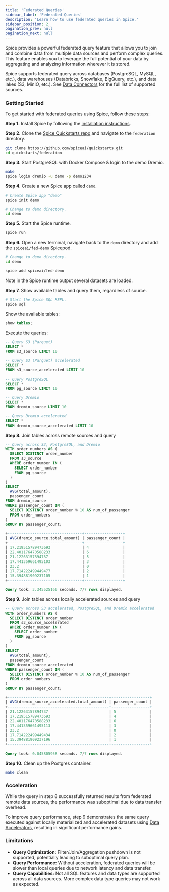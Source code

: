 ```yaml
---
title: 'Federated Queries'
sidebar_label: 'Federated Queries'
description: 'Learn how to use federated queries in Spice.'
sidebar_position: 2
pagination_prev: null
pagination_next: null
---
```


Spice provides a powerful federated query feature that allows you to join and combine data from multiple data sources and perform complex queries. This feature enables you to leverage the full potential of your data by aggregating and analyzing information wherever it is stored.

Spice supports federated query across databases (PostgreSQL, MySQL, etc.), data warehouses (Databricks, Snowflake, BigQuery, etc.), and data lakes (S3, MinIO, etc.). See [Data Connectors](/data-connectors/index.md) for the full list of supported sources.

### Getting Started
To get started with federated queries using Spice, follow these steps:

**Step 1.** Install Spice by following the [installation instructions](/getting-started/index.md).

**Step 2.** Clone the [Spice Quickstarts repo](https://github.com/spiceai/quickstarts) and navigate to the `federation` directory.

```bash
git clone https://github.com/spiceai/quickstarts.git
cd quickstarts/federation
```

**Step 3.** Start PostgreSQL with Docker Compose & login to the demo Dremio.

```bash
make
spice login dremio -u demo -p demo1234
```

**Step 4.** Create a new Spice app called `demo`.

```bash
# Create Spice app "demo"
spice init demo

# Change to demo directory.
cd demo
```

**Step 5.** Start the Spice runtime.

```bash
spice run
```

**Step 6.** Open a new terminal, navigate back to the `demo` directory and add the `spiceai/fed-demo` Spicepod.

```bash
# Change to demo directory.
cd demo

spice add spiceai/fed-demo
```

Note in the Spice runtime output several datasets are loaded.

**Step 7.** Show available tables and query them, regardless of source.

```bash
# Start the Spice SQL REPL.
spice sql
```

Show the available tables:

```sql
show tables;
```

Execute the queries:

```sql
-- Query S3 (Parquet)
SELECT *
FROM s3_source LIMIT 10

-- Query S3 (Parquet) accelerated
SELECT *
FROM s3_source_accelerated LIMIT 10

-- Query PostgreSQL
SELECT *
FROM pg_source LIMIT 10

-- Query Dremio
SELECT *
FROM dremio_source LIMIT 10

-- Query Dremio accelerated
SELECT *
FROM dremio_source_accelerated LIMIT 10
```

**Step 8.** Join tables across remote sources and query

```sql
-- Query across S3, PostgreSQL, and Dremio
WITH order_numbers AS (
  SELECT DISTINCT order_number
  FROM s3_source
  WHERE order_number IN (
    SELECT order_number
    FROM pg_source
  )
)
SELECT
  AVG(total_amount),
  passenger_count
FROM dremio_source
WHERE passenger_count IN (
  SELECT DISTINCT order_number % 10 AS num_of_passenger
  FROM order_numbers
)
GROUP BY passenger_count;

+---------------------------------+-----------------+
| AVG(dremio_source.total_amount) | passenger_count |
+---------------------------------+-----------------+
| 17.219515789473693              | 4               |
| 22.401176470588233              | 6               |
| 21.12263157894737               | 5               |
| 17.441359661495103              | 3               |
| 23.2                            | 0               |
| 17.714222499449477              | 2               |
| 15.394881909237105              | 1               |
+---------------------------------+-----------------+

Query took: 3.345525166 seconds. 7/7 rows displayed.
```

**Step 9.** Join tables across locally accelerated sources and query

```sql
-- Query across S3 accelerated, PostgreSQL, and Dremio accelerated
WITH order_numbers AS (
  SELECT DISTINCT order_number
  FROM s3_source_accelerated
  WHERE order_number IN (
    SELECT order_number
    FROM pg_source
  )
)
SELECT
  AVG(total_amount),
  passenger_count
FROM dremio_source_accelerated
WHERE passenger_count IN (
  SELECT DISTINCT order_number % 10 AS num_of_passenger
  FROM order_numbers
)
GROUP BY passenger_count;

+---------------------------------------------+-----------------+
| AVG(dremio_source_accelerated.total_amount) | passenger_count |
+---------------------------------------------+-----------------+
| 21.12263157894737                           | 5               |
| 17.219515789473693                          | 4               |
| 22.401176470588233                          | 6               |
| 17.441359661495113                          | 3               |
| 23.2                                        | 0               |
| 17.714222499449434                          | 2               |
| 15.394881909237196                          | 1               |
+---------------------------------------------+-----------------+

Query took: 0.045805958 seconds. 7/7 rows displayed.
```

**Step 10.** Clean up the Postgres container.

```bash
make clean
```

### Acceleration

While the query in step 8 successfully returned results from federated remote data sources, the performance was suboptimal due to data transfer overhead.

To improve query performance, step 9 demonstrates the same query executed against locally materialized and accelerated datasets using [Data Accelerators](/data-accelerators/index.md), resulting in significant performance gains.

### Limitations

- **Query Optimization:** Filter/Join/Aggregation pushdown is not supported, potentially leading to suboptimal query plan.
- **Query Performance:** Without acceleration, federated queries will be slower than local queries due to network latency and data transfer.
- **Query Capabilities:** Not all SQL features and data types are supported across all data sources. More complex data type queries may not work as expected.
